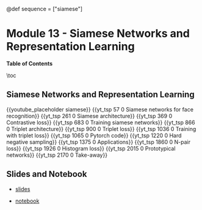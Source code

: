 @def sequence = ["siamese"]

# Module 13 - Siamese Networks and Representation Learning


**Table of Contents**

\toc


## Siamese Networks and Representation Learning

{{youtube_placeholder siamese}}
{{yt_tsp 57 0 Siamese networks for face recognition}}
{{yt_tsp 261 0 Siamese architecture}}
{{yt_tsp 369 0 Contrastive loss}}
{{yt_tsp 683 0 Training siamese networks}}
{{yt_tsp 866 0 Triplet architecture}}
{{yt_tsp 900 0 Triplet loss}}
{{yt_tsp 1036 0 Training with triplet loss}}
{{yt_tsp 1065 0 Pytorch code}}
{{yt_tsp 1220 0 Hard negative sampling}}
{{yt_tsp 1375 0 Applications}}
{{yt_tsp 1860 0 N-pair loss}}
{{yt_tsp 1926 0 Histogram loss}}
{{yt_tsp 2015 0 Prototypical networks}}
{{yt_tsp 2170 0 Take-away}}

## Slides and Notebook

- [slides](https://abursuc.github.io//slides/polytechnique/siamese-networks.html#1)

- [notebook](https://github.com/dataflowr/notebooks/blob/master/Module13/13_siamese_triplet_mnist_empty.ipynb) 


